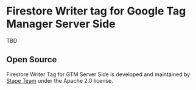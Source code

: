 # Firestore Writer tag for Google Tag Manager Server Side

TBD

## Open Source

Firestore Writer Tag for GTM Server Side is developed and maintained by [Stape Team](https://stape.io/) under the Apache 2.0 license.
